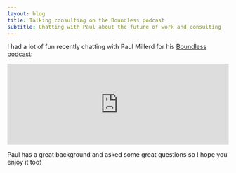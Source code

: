 ```yaml
---
layout: blog
title: Talking consulting on the Boundless podcast
subtitle: Chatting with Paul about the future of work and consulting
---
```


I had a lot of fun recently chatting with Paul Millerd for his [Boundless podcast](https://think-boundless.com/podcast/):

<iframe sandbox="allow-same-origin allow-scripts allow-top-navigation allow-popups" scrolling=no width="100%" height="185" frameborder="0" src="https://embed.radiopublic.com/e?if=boundless-making-sense-of-the-future-of-work-WxVNnE&ge=s1!ce9a91a2bca1a6da22c3fb9f99a3d2e3a52ea2be"></iframe>

Paul has a great background and asked some great questions so I hope you enjoy it too!